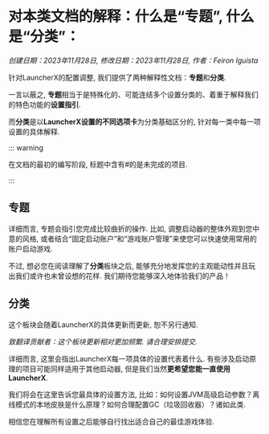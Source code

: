 # 对本类文档的解释：什么是“专题”, 什么是“分类”：

*创建日期：2023年11月28日, 修改日期：2023年11月28日, 作者：Feiron Iguista*

针对LauncherX的配置调整, 我们提供了两种解释性文档：**专题**和**分类**. 

一言以蔽之, **专题**相当于是特殊化的、可能连结多个设置分类的、着重于解释我们的特色功能的**设置指引**. 

而**分类**是以**LauncherX设置的不同选项卡**为分类基础区分的, 针对每一类中每一项设置的具体解释. 

::: warning

 在文档的最初的编写阶段, 标题中含有#的是未完成的项目. 

:::

## 专题

详细而言, 专题会指引您完成比较曲折的操作. 比如, 调整启动器的整体外观到您中意的风格, 或者结合“固定启动账户”和“游戏账户管理”来使您可以快速使用常用的账户启动游戏. 

不过, 想必您在阅读理解了**分类**板块之后, 能够充分地发挥您的主观能动性并且玩出我们或许也未曾设想的花样. 我们期待您能够深入地体验我们的产品！



## 分类

这个板块会随着LauncherX的具体更新而更新, 恕不另行通知. 

*致翻译贡献者：这个板块更新相对更加频繁. 请合理安排提交*.

详细而言, 这里会指出LauncherX每一项具体的设置代表着什么. 有些涉及启动原理的项目可能同样适用于其他启动器, 但是我们当然**更希望您能一直使用LauncherX**.

我们将会在这里告诉您最具体的设置方法, 比如：如何设置JVM高级启动参数？离线模式的本地皮肤是什么原理？如何合理配置GC（垃圾回收器）？诸如此类. 

相信您在理解所有设置之后能够自行找出适合自己的最佳游戏体验. 